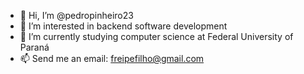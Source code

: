 - 👋 Hi, I’m @pedropinheiro23
- 👀 I’m interested in backend software development
- 🌱 I’m currently studying computer science at Federal University of Paraná
- 📫 Send me an email: freipefilho@gmail.com
